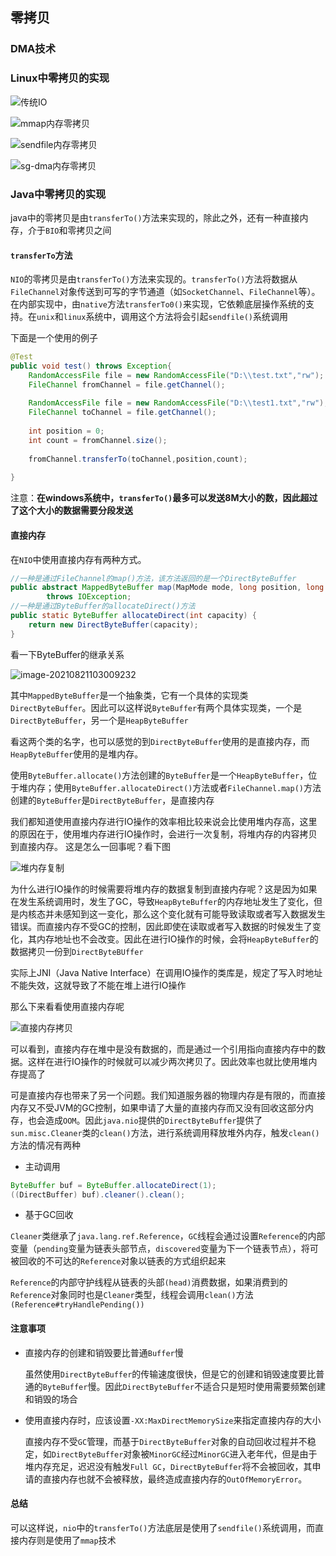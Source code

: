## 零拷贝  

### DMA技术  

### Linux中零拷贝的实现  

![传统IO](https://gitee.com/liujinxi931204/typoraImage/raw/master/%E4%BC%A0%E7%BB%9FIO.png)  

![mmap内存零拷贝](https://gitee.com/liujinxi931204/typoraImage/raw/master/img/mmap%E5%86%85%E5%AD%98%E9%9B%B6%E6%8B%B7%E8%B4%9D.png)  

![sendfile内存零拷贝](https://gitee.com/liujinxi931204/typoraImage/raw/master/img/sendfile%E5%86%85%E5%AD%98%E9%9B%B6%E6%8B%B7%E8%B4%9D.png)  

![sg-dma内存零拷贝](https://gitee.com/liujinxi931204/typoraImage/raw/master/img/sg-dma%E5%86%85%E5%AD%98%E9%9B%B6%E6%8B%B7%E8%B4%9D.png)  

### Java中零拷贝的实现  

java中的零拷贝是由`transferTo()`方法来实现的，除此之外，还有一种直接内存，介于`BIO`和零拷贝之间  

#### `transferTo`方法  

`NIO`的零拷贝是由`transferTo()`方法来实现的。`transferTo()`方法将数据从`FileChannel`对象传送到可写的字节通道（如`SocketChannel`、`FileChannel`等）。在内部实现中，由`native`方法`transferTo0()`来实现，它依赖底层操作系统的支持。在`unix`和`linux`系统中，调用这个方法将会引起`sendfile()`系统调用  

下面是一个使用的例子  

```java
@Test
public void test() throws Exception{
    RandomAccessFile file = new RandomAccessFile("D:\\test.txt","rw");
    FileChannel fromChannel = file.getChannel();
    
    RandomAccessFile file = new RandomAccessFile("D:\\test1.txt","rw");
    FileChannel toChannel = file.getChannel();
    
    int position = 0;
    int count = fromChannel.size();
    
    fromChannel.transferTo(toChannel,position,count);
    
}
```

注意：**在windows系统中，`transferTo()`最多可以发送8M大小的数，因此超过了这个大小的数据需要分段发送**  

#### 直接内存  

在`NIO`中使用直接内存有两种方式。  

```java
//一种是通过FileChannel的map()方法，该方法返回的是一个DirectByteBuffer  
public abstract MappedByteBuffer map(MapMode mode, long position, long size)
        throws IOException;
//一种是通过ByteBuffer的allocateDirect()方法  
public static ByteBuffer allocateDirect(int capacity) {
    return new DirectByteBuffer(capacity);
}
```

看一下ByteBuffer的继承关系  

![image-20210821103009232](https://gitee.com/liujinxi931204/typoraImage/raw/master/img/image-20210821103009232.png)  

其中`MappedByteBuffer`是一个抽象类，它有一个具体的实现类`DirectByteBuffer`。因此可以这样说`ByteBuffer`有两个具体实现类，一个是`DirectByteBuffer`，另一个是`HeapByteBuffer`  

看这两个类的名字，也可以感觉的到`DirectByteBuffer`使用的是直接内存，而`HeapByteBuffer`使用的是堆内存。

使用`ByteBuffer.allocate()`方法创建的`ByteBuffer`是一个`HeapByteBuffer`，位于堆内存；使用`ByteBuffer.allocateDirect()`方法或者`FileChannel.map()`方法创建的`ByteBuffer`是`DirectByteBuffer`，是直接内存  

我们都知道使用直接内存进行IO操作的效率相比较来说会比使用堆内存高，这里的原因在于，使用堆内存进行IO操作时，会进行一次复制，将堆内存的内容拷贝到直接内存。  这是怎么一回事呢？看下图  

![堆内存复制](https://gitee.com/liujinxi931204/typoraImage/raw/master/img/%E5%A0%86%E5%86%85%E5%AD%98%E5%A4%8D%E5%88%B6.png)  

为什么进行IO操作的时候需要将堆内存的数据复制到直接内存呢？这是因为如果在发生系统调用时，发生了GC，导致`HeapByteBuffer`的内存地址发生了变化，但是内核态并未感知到这一变化，那么这个变化就有可能导致读取或者写入数据发生错误。而直接内存不受GC的控制，因此即使在读取或者写入数据的时候发生了变化，其内存地址也不会改变。因此在进行IO操作的时候，会将`HeapByteBuffer`的数据拷贝一份到`DirectByteBUffer`  

实际上JNI（Java Native Interface）在调用IO操作的类库是，规定了写入时地址不能失效，这就导致了不能在堆上进行IO操作

那么下来看看使用直接内存呢  

![直接内存拷贝](https://gitee.com/liujinxi931204/typoraImage/raw/master/img/%E7%9B%B4%E6%8E%A5%E5%86%85%E5%AD%98%E6%8B%B7%E8%B4%9D.png) 

可以看到，直接内存在堆中是没有数据的，而是通过一个引用指向直接内存中的数据。这样在进行IO操作的时候就可以减少两次拷贝了。因此效率也就比使用堆内存提高了  

可是直接内存也带来了另一个问题。我们知道服务器的物理内存是有限的，而直接内存又不受JVM的GC控制，如果申请了大量的直接内存而又没有回收这部分内存，也会造成`OOM`。因此`java.nio`提供的`DirectByteBuffer`提供了`sun.misc.Cleaner`类的`clean()`方法，进行系统调用释放堆外内存，触发`clean()`方法的情况有两种  

+ 主动调用  

```java
ByteBuffer buf = ByteBuffer.allocateDirect(1);
((DirectBuffer) buf).cleaner().clean();
```

+ 基于GC回收  

`Cleaner`类继承了`java.lang.ref.Reference`，`GC`线程会通过设置`Reference`的内部变量（`pending`变量为链表头部节点，`discovered`变量为下一个链表节点），将可被回收的不可达的`Reference`对象以链表的方式组织起来

`Reference`的内部守护线程从链表的头部`(head)`消费数据，如果消费到的`Reference`对象同时也是`Cleaner`类型，线程会调用`clean()`方法`(Reference#tryHandlePending())`

#### 注意事项   

+ 直接内存的创建和销毁要比普通`Buffer`慢  

  虽然使用`DirectByteBuffer`的传输速度很快，但是它的创建和销毁速度要比普通的`ByteBuffer`慢。因此`DirectByteBuffer`不适合只是短时使用需要频繁创建和销毁的场合  
  
+ 使用直接内存时，应该设置`-XX:MaxDirectMemorySize`来指定直接内存的大小  

  直接内存不受`GC`管理，而基于`DirectByteBuffer`对象的自动回收过程并不稳定，如`DirectByteBuffer`对象被`MinorGC`经过`MinorGC`进入老年代，但是由于堆内存充足，迟迟没有触发`Full GC`，`DirectByteBuffer`将不会被回收，其申请的直接内存也就不会被释放，最终造成直接内存的`OutOfMemoryError`。

#### 总结  

可以这样说，`nio`中的`transferTo()`方法底层是使用了`sendfile()`系统调用，而直接内存则是使用了`mmap`技术
